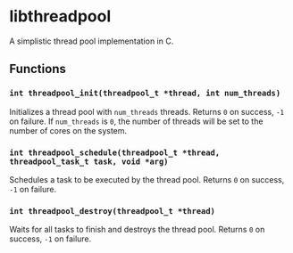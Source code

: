 # libthreadpool

A simplistic thread pool implementation in C.

## Functions

### `int threadpool_init(threadpool_t *thread, int num_threads)`

Initializes a thread pool with `num_threads` threads. Returns `0` on success, 
`-1` on failure. If `num_threads` is `0`, the number of threads will be set to
the number of cores on the system.

### `int threadpool_schedule(threadpool_t *thread, threadpool_task_t task, void *arg)`

Schedules a task to be executed by the thread pool. Returns `0` on success, 
`-1` on failure.

### `int threadpool_destroy(threadpool_t *thread)`

Waits for all tasks to finish and destroys the thread pool. Returns `0` on
success, `-1` on failure.

